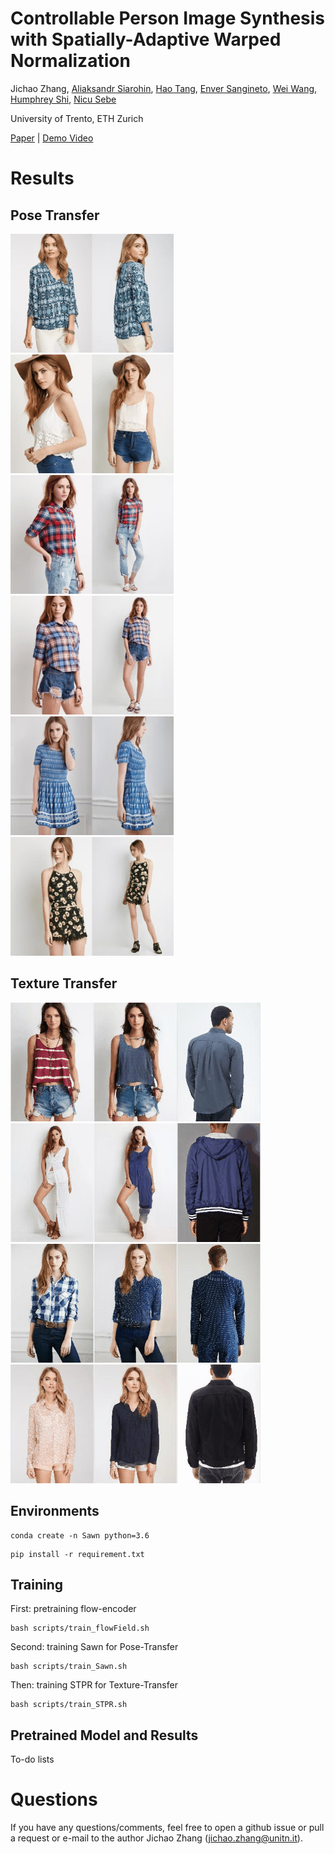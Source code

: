 # Controllable Person Image Synthesis with Spatially-Adaptive Warped Normalization

Jichao Zhang, [Aliaksandr Siarohin](https://aliaksandrsiarohin.github.io/aliaksandr-siarohin-website/), [Hao Tang](https://scholar.google.com/citations?hl=en&user=9zJkeEMAAAAJ), [Enver Sangineto](https://scholar.google.com/citations?user=eJZlvlAAAAAJ&hl=en), [Wei Wang](https://scholar.google.com/citations?user=k4SdlbcAAAAJ&hl=en), [Humphrey Shi](https://scholar.google.com/citations?user=WBvt5A8AAAAJ&hl=en&oi=ao), [Nicu Sebe](https://scholar.google.com/citations?user=tNtjSewAAAAJ&hl=en)

University of Trento, ETH Zurich

[Paper](https://arxiv.org/pdf/2105.14739.pdf) | [Demo Video](https://www.youtube.com/watch?v=PBK8ip7D5w4&t=2s) 

# Results 

## Pose Transfer

<p float="left">
  <img src="imgs/pimgs/14.gif" height="190" />
  <img src="imgs/pimgs/15.gif" height="190" />
  <img src="imgs/pimgs/16.gif" height="190" />
  <img src="imgs/pimgs/17.gif" height="190" />
  <img src="imgs/pimgs/23.gif" height="190" />
  <img src="imgs/pimgs/26.gif" height="190" />
</p>

## Texture Transfer

<p float="left">
  <img src="imgs/timgs/result.gif" height="190" width="400"  />
  <img src="imgs/timgs/result2.gif" height="190" width="400" />
  <img src="imgs/timgs/result3.gif" height="190" width="400" />
  <img src="imgs/timgs/result4.gif" height="190" width="400" />
</p>

## Environments

```
conda create -n Sawn python=3.6
```
```
pip install -r requirement.txt
```

## Training

First: pretraining flow-encoder
```
bash scripts/train_flowField.sh
```
Second: training Sawn for Pose-Transfer
```
bash scripts/train_Sawn.sh
```
Then: training STPR for Texture-Transfer
```
bash scripts/train_STPR.sh
```

## Pretrained Model and Results

To-do lists

# Questions

If you have any questions/comments, feel free to open a github issue or pull a request or e-mail to the author Jichao Zhang (jichao.zhang@unitn.it).





